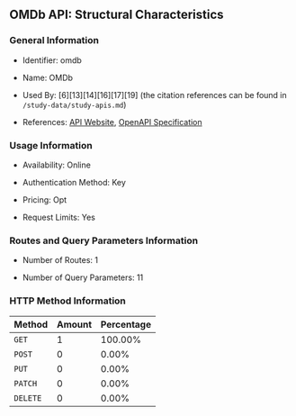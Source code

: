 ## OMDb API: Structural Characteristics

### General Information

- Identifier: omdb

- Name: OMDb

- Used By: [6][13][14][16][17][19] (the citation references can be found in `/study-data/study-apis.md`)

- References: [API Website](https://www.omdbapi.com), [OpenAPI Specification](https://github.com/Mermade/openapi-definitions/blob/master/OMDb/swagger.json)

### Usage Information

- Availability: Online

- Authentication Method: Key

- Pricing: Opt

- Request Limits: Yes

### Routes and Query Parameters Information

- Number of Routes: 1

- Number of Query Parameters: 11

### HTTP Method Information

| Method | Amount | Percentage |
|--------|--------|------------|
| `GET` | 1 | 100.00% |
| `POST` | 0 | 0.00% |
| `PUT` | 0 | 0.00% |
| `PATCH` | 0 | 0.00% |
| `DELETE` | 0 | 0.00% |
